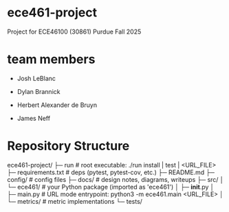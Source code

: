 # ece461-project
Project for ECE46100 (30861) Purdue Fall 2025

# team members
- Josh LeBlanc

- Dylan Brannick

- Herbert Alexander de Bruyn

- James Neff

# Repository Structure
ece461-project/
├─ run                      # root executable: ./run install | test | <URL_FILE>
├─ requirements.txt         # deps (pytest, pytest-cov, etc.)
├─ README.md
├─ config/                  # config files
├─ docs/                    # design notes, diagrams, writeups
├─ src/
│  └─ ece461/               # your Python package (imported as 'ece461')
│     ├─ __init__.py
│     ├─ main.py            # URL mode entrypoint: python3 -m ece461.main <URL_FILE>
│     └─ metrics/           # metric implementations
└─ tests/
